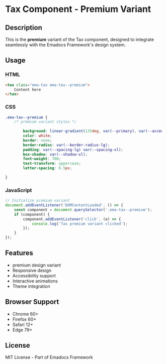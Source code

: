 # Tax Component - Premium Variant

## Description
This is the **premium** variant of the Tax component, designed to integrate seamlessly with the Emadocs Framework's design system.

## Usage

### HTML
```html
<tax class="ema-tax ema-tax--premium">
    Content here
</tax>
```

### CSS
```css
.ema-tax--premium {
    /* premium variant styles */
    
        background: linear-gradient(135deg, var(--primary), var(--accent));
        color: white;
        border: none;
        border-radius: var(--border-radius-lg);
        padding: var(--spacing-lg) var(--spacing-xl);
        box-shadow: var(--shadow-xl);
        font-weight: 700;
        text-transform: uppercase;
        letter-spacing: 0.5px;
    
}
```

### JavaScript
```javascript
// Initialize premium variant
document.addEventListener('DOMContentLoaded', () => {
    const component = document.querySelector('.ema-tax--premium');
    if (component) {
        component.addEventListener('click', (e) => {
            console.log('Tax premium variant clicked');
        });
    }
});
```

## Features
- premium design variant
- Responsive design
- Accessibility support
- Interactive animations
- Theme integration

## Browser Support
- Chrome 60+
- Firefox 60+
- Safari 12+
- Edge 79+

## License
MIT License - Part of Emadocs Framework

